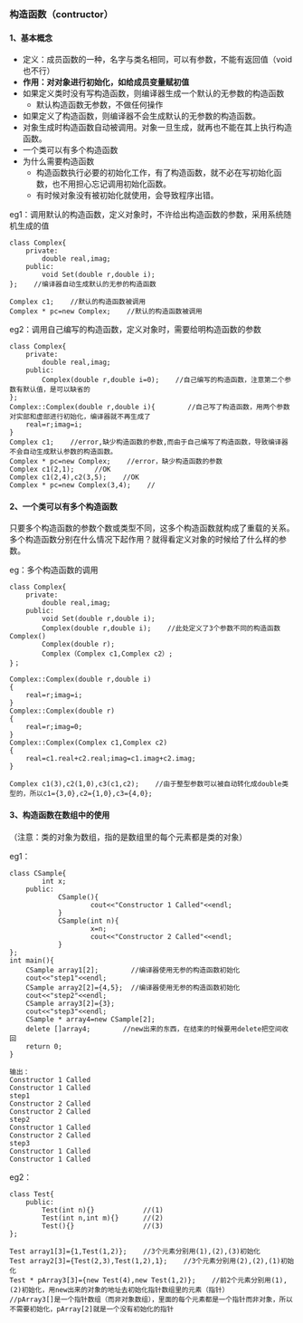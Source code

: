 ### 构造函数（contructor）

#### 1、基本概念

* 定义：成员函数的一种，名字与类名相同，可以有参数，不能有返回值（void 也不行）
* **作用：对对象进行初始化，如给成员变量赋初值**
* 如果定义类时没有写构造函数，则编译器生成一个默认的无参数的构造函数
  * 默认构造函数无参数，不做任何操作
* 如果定义了构造函数，则编译器不会生成默认的无参数的构造函数。
* 对象生成时构造函数自动被调用。对象一旦生成，就再也不能在其上执行构造函数。
* 一个类可以有多个构造函数
* 为什么需要构造函数
  * 构造函数执行必要的初始化工作，有了构造函数，就不必在写初始化函数，也不用担心忘记调用初始化函数。
  * 有时候对象没有被初始化就使用，会导致程序出错。

eg1：调用默认的构造函数，定义对象时，不许给出构造函数的参数，采用系统随机生成的值

```
class Complex{
    private:
        double real,imag;
    public:
        void Set(double r,double i);
};    //编译器自动生成默认的无参的构造函数

Complex c1;    //默认的构造函数被调用
Complex * pc=new Complex;    //默认的构造函数被调用
```

eg2：调用自己编写的构造函数，定义对象时，需要给明构造函数的参数

```
class Complex{
    private:
        double real,imag;
    public:
        Complex(double r,double i=0);    //自己编写的构造函数，注意第二个参数有默认值，是可以缺省的
};
Complex::Complex(double r,double i){        //自己写了构造函数，用两个参数对实部和虚部进行初始化，编译器就不再生成了
    real=r;imag=i;
}
Complex c1;    //error,缺少构造函数的参数,而由于自己编写了构造函数，导致编译器不会自动生成默认参数的构造函数。
Complex * pc=new Complex;    //error，缺少构造函数的参数
Complex c1(2,1);     //OK
Complex c1(2,4),c2(3,5);    //OK
Complex * pc=new Complex(3,4);    //
```

#### 2、一个类可以有多个构造函数

只要多个构造函数的参数个数或类型不同，这多个构造函数就构成了重载的关系。多个构造函数分别在什么情况下起作用？就得看定义对象的时候给了什么样的参数。

eg：多个构造函数的调用

```
class Complex{
    private:
        double real,imag;
    public:
        void Set(double r,double i);
        Complex(double r,double i);    //此处定义了3个参数不同的构造函数Complex()
        Complex(double r);
        Complex（Complex c1,Complex c2）;
}；

Complex::Complex(double r,double i)
{
    real=r;imag=i;
}
Complex::Complex(double r)
{
    real=r;imag=0;
}
Complex::Complex(Complex c1,Complex c2)
{
    real=c1.real+c2.real;imag=c1.imag+c2.imag;
}

Complex c1(3),c2(1,0),c3(c1,c2);    //由于整型参数可以被自动转化成double类型的，所以c1={3,0},c2={1,0},c3={4,0};
```

#### 3、构造函数在数组中的使用

（注意：类的对象为数组，指的是数组里的每个元素都是类的对象）

eg1：

```
class CSample{
        int x;
    public:
            CSample(){
                    cout<<"Constructor 1 Called"<<endl;        
            }
            CSample(int n){
                    x=n;
                    cout<<"Constructor 2 Called"<<endl;
            }
};
int main(){
    CSample array1[2];        //编译器使用无参的构造函数初始化
    cout<<"step1"<<endl;        
    CSample array2[2]={4,5};  //编译器使用无参的构造函数初始化
    cout<<"step2"<<endl;
    CSample array3[2]={3};
    cout<<"step3"<<endl;
    CSample * array4=new CSample[2];
    delete []array4;        //new出来的东西，在结束的时候要用delete把空间收回
    return 0;
}

输出：
Constructor 1 Called
Constructor 1 Called
step1
Constructor 2 Called
Constructor 2 Called
step2
Constructor 1 Called
Constructor 2 Called
step3
Constructor 1 Called
Constructor 1 Called
```

eg2：

```
class Test{
    public:
        Test(int n){}            //(1)
        Test(int n,int m){}      //(2)
        Test(){}                 //(3)
};

Test array1[3]={1,Test(1,2)};    //3个元素分别用(1),(2),(3)初始化
Test array2[3]={Test(2,3),Test(1,2),1};    //3个元素分别用(2),(2),(1)初始化
Test * pArray3[3]={new Test(4),new Test(1,2)};    //前2个元素分别用(1),(2)初始化，用new出来的对象的地址去初始化指针数组里的元素（指针）
//pArray3[]是一个指针数组（而非对象数组），里面的每个元素都是一个指针而非对象，所以不需要初始化，pArray[2]就是一个没有初始化的指针
```



